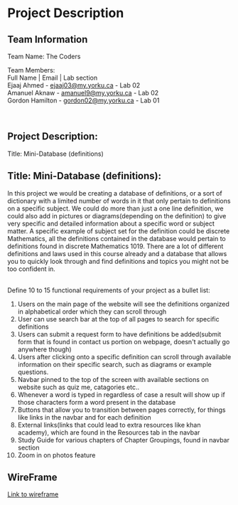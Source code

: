 # Project Description

## Team Information

Team Name: The Coders

Team Members: <br />
Full Name | Email | Lab section <br />
Ejaaj Ahmed - ejaaj03@my.yorku.ca - Lab 02 <br />
Amanuel Aknaw - amanuel9@my.yorku.ca - Lab 02 <br />
Gordon Hamilton - gordon02@my.yorku.ca - Lab 01

<br />

## Project Description:

Title: Mini-Database (definitions)
## Title: Mini-Database (definitions):
In this project we would be creating a database of definitions, or a sort of dictionary with a limited number of words in it that only pertain to definitions on a specific subject. We could do more than just a one line definition, we could also add in pictures or diagrams(depending on the definition) to give very specific and detailed information about a specific word or subject matter. A specific example of subject set for the definition could be discrete Mathematics, all the definitions contained in the database would pertain to definitions found in discrete Mathematics 1019. There are a lot of different definitions and laws used in this course already and a database that allows you to quickly look through and find definitions and topics you might not be too confident in.  
<br />

Define 10 to 15 functional requirements of your project as a bullet list:
1. Users on the main page of the website will see the definitions organized in alphabetical order which they can scroll through 
2. User can use search bar at the top of all pages to search for specific definitions
3. Users can submit a request form to have definitions be added(submit form that is found in contact us portion on webpage, doesn't actually go anywhere though)
4. Users after clicking onto a specific definition can scroll through available information on their specific search, such as diagrams or example questions.
5. Navbar pinned to the top of the screen with available sections on website such as quiz me, catagories etc..
6. Whenever a word is typed in regardless of case a result will show up if those characters form a word present in the database 
7. Buttons that allow you to transition between pages correctly, for things like links in the navbar and for each definition
8. External links(links that could lead to extra resources like khan academy), which are found in the Resources tab in the navbar
9. Study Guide for various chapters of Chapter Groupings, found in navbar section
10. Zoom in on photos feature 


## WireFrame

<a href="./2_thecoders3.pdf">Link to wireframe</a>